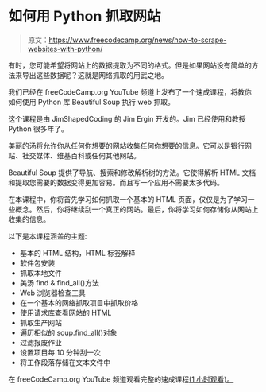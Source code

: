 # 如何用 Python 抓取网站

> 原文：<https://www.freecodecamp.org/news/how-to-scrape-websites-with-python/>

有时，您可能希望将网站上的数据提取为不同的格式。但是如果网站没有简单的方法来导出这些数据呢？这就是网络抓取的用武之地。

我们已经在 freeCodeCamp.org YouTube 频道上发布了一个速成课程，将教你如何使用 Python 库 Beautiful Soup 执行 web 抓取。

这个课程是由 JimShapedCoding 的 Jim Ergin 开发的。Jim 已经使用和教授 Python 很多年了。

美丽的汤将允许你从任何你想要的网站收集任何你想要的信息。它可以是银行网站、社交媒体、维基百科或任何其他网站。

Beautiful Soup 提供了导航、搜索和修改解析树的方法。它使得解析 HTML 文档和提取您需要的数据变得更加容易。而且写一个应用不需要太多代码。

在本课程中，你将首先学习如何抓取一个基本的 HTML 页面，仅仅是为了学习一些概念。然后，你将继续刮一个真正的网站。最后，你将学习如何存储你从网站上收集的信息。

以下是本课程涵盖的主题:

*   基本的 HTML 结构，HTML 标签解释
*   软件包安装
*   抓取本地文件
*   美汤 find & find_all()方法
*   Web 浏览器检查工具
*   在一个基本的网络抓取项目中抓取价格
*   使用请求库查看网站的 HTML
*   抓取生产网站
*   遍历相似的 soup.find_all()对象
*   过滤报废作业
*   设置项目每 10 分钟刮一次
*   将工作段落存储在文本文件中

在 freeCodeCamp.org YouTube 频道观看完整的速成课程[(1 小时观看)。](https://youtu.be/XVv6mJpFOb0)